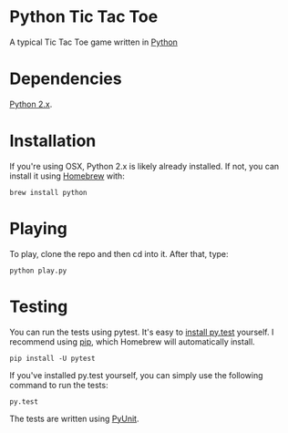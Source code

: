 Python Tic Tac Toe
========
A typical Tic Tac Toe game written in [Python](http://www.python.org/)

Dependencies
========
[Python 2.x](http://www.python.org/).

Installation
========
If you're using OSX, Python 2.x is likely already installed. If not, you can install it using [Homebrew](http://brew.sh/) with:

```
brew install python
```

Playing
========
To play, clone the repo and then cd into it. After that, type:

```
python play.py
```

Testing
========
You can run the tests using pytest. It's easy to [install py.test](http://pytest.org/latest/getting-started.html) yourself. I recommend using [pip](https://pypi.python.org/pypi/pip), which Homebrew will automatically install.

```
pip install -U pytest
```

If you've installed py.test yourself, you can simply use the following command to run the tests:

```
py.test
```

The tests are written using [PyUnit](http://docs.python.org/2/library/unittest.html).
